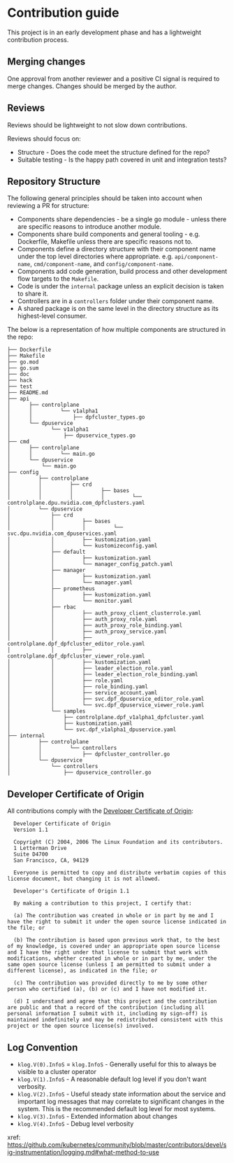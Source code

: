 # Contribution guide
This project is in an early development phase and has a lightweight contribution process.

## Merging changes
One approval from another reviewer and a positive CI signal is required to merge changes. Changes should be merged by the author.

## Reviews
Reviews should be lightweight to not slow down contributions.

Reviews should focus on:
- Structure - Does the code meet the structure defined for the repo?
- Suitable testing  - Is the happy path covered in unit and integration tests?

## Repository Structure

The following general principles should be taken into account when reviewing a PR for structure:
- Components share dependencies - be a single go module - unless there are specific reasons to introduce another module.
- Components share build components and general tooling - e.g. Dockerfile, Makefile unless there are specific reasons not to.
- Components define a directory structure with their component name under the top level directories where appropriate. e.g. `api/component-name`, `cmd/component-name`, and `config/component-name`.
- Components add code generation, build process and other development flow targets to the `Makefile`.
- Code is under the `internal` package unless an explicit decision is taken to share it.
- Controllers are in a `controllers` folder under their component name.
- A shared package is on the same level in the directory structure as its highest-level consumer.

  
The below is a representation of how multiple components are structured in the repo:
```
├── Dockerfile
├── Makefile
├── go.mod
├── go.sum
├── doc
├── hack
├── test
├── README.md
├── api
│      ├── controlplane
│      │         └── v1alpha1
│      │             ├── dpfcluster_types.go
│      └── dpuservice
│             └── v1alpha1
│                 ├── dpuservice_types.go
├── cmd
│      ├── controlplane
│      │         └── main.go
│      └── dpuservice
│          └── main.go
├── config
│         ├── controlplane
│         │         ├── crd
│         │         │         ├── bases
│         │         │         │         └── controlplane.dpu.nvidia.com_dpfclusters.yaml
│         └── dpuservice
│             ├── crd
│             │         ├── bases
│             │         │         └── svc.dpu.nvidia.com_dpuservices.yaml
│             │         ├── kustomization.yaml
│             │         └── kustomizeconfig.yaml
│             ├── default
│             │         ├── kustomization.yaml
│             │         └── manager_config_patch.yaml
│             ├── manager
│             │         ├── kustomization.yaml
│             │         └── manager.yaml
│             ├── prometheus
│             │         ├── kustomization.yaml
│             │         └── monitor.yaml
│             ├── rbac
│             │         ├── auth_proxy_client_clusterrole.yaml
│             │         ├── auth_proxy_role.yaml
│             │         ├── auth_proxy_role_binding.yaml
│             │         ├── auth_proxy_service.yaml
│             │         ├── controlplane.dpf_dpfcluster_editor_role.yaml
│             │         ├── controlplane.dpf_dpfcluster_viewer_role.yaml
│             │         ├── kustomization.yaml
│             │         ├── leader_election_role.yaml
│             │         ├── leader_election_role_binding.yaml
│             │         ├── role.yaml
│             │         ├── role_binding.yaml
│             │         ├── service_account.yaml
│             │         ├── svc.dpf_dpuservice_editor_role.yaml
│             │         └── svc.dpf_dpuservice_viewer_role.yaml
│             └── samples
│                 ├── controlplane.dpf_v1alpha1_dpfcluster.yaml
│                 ├── kustomization.yaml
│                 └── svc.dpf_v1alpha1_dpuservice.yaml
├── internal
│         ├── controlplane
│         │         └── controllers
│         │             ├── dpfcluster_controller.go
│         └── dpuservice
│             └── controllers
│                 ├── dpuservice_controller.go
```

## Developer Certificate of Origin

All contributions comply with the [Developer Certificate of Origin](https://developercertificate.org/):
  ```
    Developer Certificate of Origin
    Version 1.1
    
    Copyright (C) 2004, 2006 The Linux Foundation and its contributors.
    1 Letterman Drive
    Suite D4700
    San Francisco, CA, 94129
    
    Everyone is permitted to copy and distribute verbatim copies of this license document, but changing it is not allowed.

    Developer's Certificate of Origin 1.1
    
    By making a contribution to this project, I certify that:
    
    (a) The contribution was created in whole or in part by me and I have the right to submit it under the open source license indicated in the file; or
    
    (b) The contribution is based upon previous work that, to the best of my knowledge, is covered under an appropriate open source license and I have the right under that license to submit that work with modifications, whether created in whole or in part by me, under the same open source license (unless I am permitted to submit under a different license), as indicated in the file; or
    
    (c) The contribution was provided directly to me by some other person who certified (a), (b) or (c) and I have not modified it.
    
    (d) I understand and agree that this project and the contribution are public and that a record of the contribution (including all personal information I submit with it, including my sign-off) is maintained indefinitely and may be redistributed consistent with this project or the open source license(s) involved.
  ```

## Log Convention

- `klog.V(0).InfoS` = `klog.InfoS` - Generally useful for this to always be visible to a cluster operator
- `klog.V(1).InfoS` - A reasonable default log level if you don't want verbosity.
- `klog.V(2).InfoS` - Useful steady state information about the service and important log messages that may correlate to significant changes in the system. This is the recommended default log level for most systems.
- `klog.V(3).InfoS` - Extended information about changes
- `klog.V(4).InfoS` - Debug level verbosity

xref: https://github.com/kubernetes/community/blob/master/contributors/devel/sig-instrumentation/logging.md#what-method-to-use
